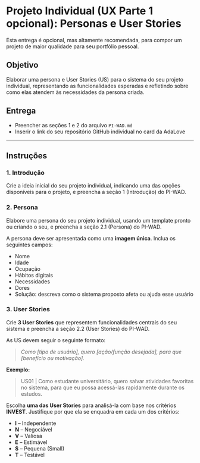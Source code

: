 # Projeto Individual (UX Parte 1 opcional): Personas e User Stories

Esta entrega é opcional, mas altamente recomendada, para compor um projeto de maior qualidade para seu portfólio pessoal.

## Objetivo

Elaborar uma persona e User Stories (US) para o sistema do seu projeto individual, representando as funcionalidades esperadas e refletindo sobre como elas atendem às necessidades da persona criada.

## Entrega

- Preencher as seções 1 e 2 do arquivo `PI-WAD.md`
- Inserir o link do seu repositório GitHub individual no card da AdaLove

---

## Instruções

### 1. Introdução
Crie a ideia inicial do seu projeto individual, indicando uma das opções disponíveis para o projeto, e preencha a seção 1 (Introdução) do PI-WAD.

### 2. Persona
Elabore uma persona do seu projeto individual, usando um template pronto ou criando o seu, e preencha a seção 2.1 (Persona) do PI-WAD.

A persona deve ser apresentada como uma **imagem única**. Inclua os seguintes campos:

- Nome  
- Idade  
- Ocupação  
- Hábitos digitais  
- Necessidades  
- Dores
- Solução: descreva como o sistema proposto afeta ou ajuda esse usuário

### 3. User Stories

Crie **3 User Stories** que representem funcionalidades centrais do seu sistema e preencha a seção 2.2 (User Stories) do PI-WAD.

As US devem seguir o seguinte formato:

> *Como [tipo de usuário], quero [ação/função desejada], para que [benefício ou motivação].*

**Exemplo:**

> US01 | Como estudante universitário, quero salvar atividades favoritas no sistema, para que eu possa acessá-las rapidamente durante os estudos.

Escolha **uma das User Stories** para analisá-la com base nos critérios **INVEST**. Justifique por que ela se enquadra em cada um dos critérios:

- **I** – Independente  
- **N** – Negociável  
- **V** – Valiosa  
- **E** – Estimável  
- **S** – Pequena (Small)  
- **T** – Testável
